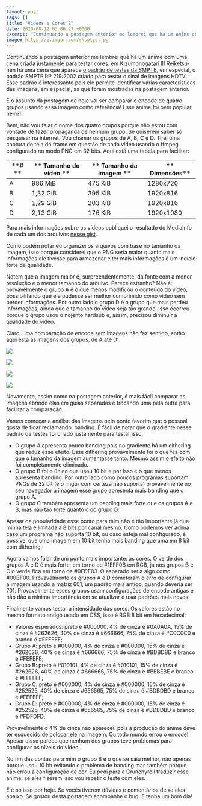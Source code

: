 ```yaml
---
layout: post
tags: []
title: "Videos e Cores 2"
date: 2020-08-12 03:06:27 +0000
excerpt: "Continuando a postagem anterior me lembrei que há um anime com uma cena criada justamente para testar..."
image: https://i.imgur.com/rNsotyc.jpg
---
```


Continuando a postagem anterior me lembrei que há um anime com uma cena criada justamente para testar cores: em Kizumonogatari III Reiketsu-hen há uma cena que aparece [o padrão de testes da SMPTE](https://en.wikipedia.org/wiki/SMPTE_color_bars), em especial, o padrão SMPTE RP 219:2002 criado para testar o sinal de imagens HDTV. Esse padrão é interessante pois ele permite identificar várias características das imagens, em especial, as que foram mostradas na postagem anterior.

E o assunto da postagem de hoje vai ser comparar o encode de quatro grupos usando essa imagem como referência! Esse anime foi bem popular, hein?!

Bem, não vou falar o nome dos quatro grupos porque não estou com vontade de fazer propaganda de nenhum grupo. Se quiserem saber só pesquisar na internet. Vou chamar os grupos de A, B, C e D. Tirei uma captura de tela do frame em questão de cada vídeo usando o ffmpeg configurado no modo PNG em 32 bits. Aqui está uma tabela para facilitar:


| **#                 **|** Tamanho do vídeo  **|** Tamanho da imagem **|** Dimensões**          |
|-----------------------|-----------------------|-----------------------|------------------------|
| A                     | 986 MiB               | 475 KiB               | 1280x720               |
| B                     | 1,32 GiB              | 395 KiB               | 1920x816               |
| C                     | 1,29 GiB              | 203 KiB               | 1920x816               |
| D                     | 2,13 GiB              | 176 KiB               | 1920x1080              |


Para mais informações sobre os vídeos publiquei o resultado do MediaInfo de cada um dos arquivos [nesse gist](https://gist.github.com/qgustavor/96dffd688e092622cbd8334cefd15919).

Como podem notar eu organizei os arquivos com base no tamanho da imagem, isso porque considerei que o PNG seria maior quanto mais informações ele tivesse para armazenar e ter mais informações é um indício forte de qualidade.

Notem que a imagem maior é, surpreendentemente, da fonte com a menor resolução e o menor tamanho do arquivo. Parece estranho? Não é: provavelmente o grupo A é o que menos modificou o conteúdo do vídeo, possibilitando que ele pudesse ser melhor comprimido como vídeo sem perder informações. Por outro lado o grupo D é o grupo que mais perdeu informações, ainda que o tamanho do vídeo seja tão grande. Isso ocorreu porque o grupo usou o nojento hardsub e, assim, precisou diminuir a qualidade do vídeo.

Claro, uma comparação de encode sem imagens não faz sentido, então aqui está as imagens dos grupos, de A até D:

![](https://i.imgur.com/lloL5BC.png)

![](https://i.imgur.com/CH8RpMa.png)

![](https://i.imgur.com/3VUXbGf.png)

![](https://i.imgur.com/WQWTJ4I.png)

Novamente, assim como na postagem anterior, é mais fácil comparar as imagens abrindo elas em guias separadas e trocando uma pela outra para facilitar a comparação.

Vamos começar a análise das imagens pelo ponto favorito que o pessoal gosta de ficar reclamando: banding. É fácil de notar que o gradiente nesse padrão de testes foi criado justamente para testar isso.

* O grupo A apresenta pouco banding pois no gradiente há um dithering que reduz esse efeito. Esse dithering provavelmente foi o que fez com que o tamanho da imagem aumentasse tanto. Mesmo assim o efeito não foi completamente eliminado.
* O grupo B foi o único que usou 10 bit e por isso é o que menos apresenta banding. Por outro lado como poucos programas suportam PNGs de 32 bit (e o imgur com certeza não suporta) provavelmente no seu navegador a imagem esse grupo apresenta mais banding que o grupo A.
* O grupo C também apresenta um banding mais forte que os grupos A e B, mas não tão forte quanto o do grupo D.

Apesar da popularidade esse ponto para mim não é tão importante já que minha tela é limitada a 8 bits por canal mesmo. Como podemos ver acima caso um programa não suporta 10 bit, ou caso esteja mal configurado, é possível que uma imagem em 10 bit tenha mais banding que uma em 8 bit com dithering.

Agora vamos falar de um ponto mais importante: as cores. O verde dos grupos A e D é mais forte, em torno de #1EFF0B em RGB, já nos grupos B e C o verde fica em torno de #0EDF03. O esperado seria algo como #00BF00. Provavelmente os grupos A e D cometeram o erro de configurar a imagem usando a matriz 601, um padrão mais antigo, quando deveria ser 701. Provavelmente esses grupos usam configurações de encode antigas e não dão a mínima importância em se atualizar e usar padrões mais novos.

Finalmente vamos testar a intensidade das cores. Os valores estão no mesmo formato antigo usado em CSS, isso é RGB 8 bit em hexadecimal:

* Valores esperados: preto é #000000, 4% de cinza é #0A0A0A, 15% de cinza é #262626, 40% de cinza é #666666, 75% de cinza é #C0C0C0 e branco é #FFFFFF;
* Grupo A: preto é #000000, 4% de cinza é #000000, 15% de cinza é #262626, 40% de cinza é #666666, 75% de cinza é #BDBDBD e branco é #FEFEFE;
* Grupo B: preto é #010101, 4% de cinza é #010101, 15% de cinza é #262626, 40% de cinza é #666666, 75% de cinza é #BEBEBE e branco é #FFFFFF;
* Grupo C: preto é #000000, 4% de cinza é #000000, 15% de cinza é #252525, 40% de cinza é #656565, 75% de cinza é #BDBDBD e branco é #FEFEFE;
* Grupo D: preto é #000000, 4% de cinza é #000000, 15% de cinza é #252525, 40% de cinza é #656565, 75% de cinza é #BDBDBD e branco é #FDFDFD;

Provavelmente o 4% de cinza não apareceu pois a produção do anime deve ter esquecido de colocar ele na imagem. Ou todo mundo errou o encode! Apesar disso parece que nenhum dos grupos teve problemas para configurar os níveis do vídeo.

No fim das contas para mim o grupo B é o que se saiu melhor, não apenas porque usou 10 bit evitando o problema de banding mas também porque não errou a configuração de cor. Eu pedi para a Crunchyroll traduzir esse anime: se eles fizerem isso vou repetir o teste com eles.

E é só isso por hoje. Se vocês tiverem dúvidas e comentários deixe eles abaixo. Se gostou desta postagem acompanhe o bug. E tenha um bom dia!